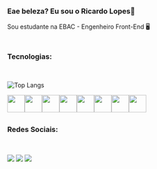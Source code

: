 
### Eae beleza? Eu sou o Ricardo Lopes👋

Sou estudante na EBAC - Engenheiro Front-End 🖥️

<img src="https://media3.giphy.com/media/ggK04fdPVARRtH8w7G/giphy.gif?cid=ecf05e47w0odivn7lwj4a0i6sbezpt31ta22tftha221cgyd&ep=v1_gifs_related&rid=giphy.gif&ct=g" alt="">

##

### Tecnologias:
<br>

![Top Langs](https://github-readme-stats.vercel.app/api/top-langs/?username=RicardoLopesFV&layout=donut&theme=dracula)

<div style="display: flex">
    <img width="40" height="40" src="https://cdn.jsdelivr.net/gh/devicons/devicon/icons/html5/html5-original.svg" />
    <img width="40" height="40" src="https://cdn.jsdelivr.net/gh/devicons/devicon/icons/css3/css3-original.svg" />
    <img width="40" height="40" src="https://cdn.jsdelivr.net/gh/devicons/devicon/icons/bootstrap/bootstrap-original.svg" />
    <img width="40" height="40" src="https://cdn.jsdelivr.net/gh/devicons/devicon/icons/sass/sass-original.svg" />
    <img width="40" height="40" src="https://cdn.jsdelivr.net/gh/devicons/devicon/icons/less/less-plain-wordmark.svg" />
    <img width="40" height="40" src="https://cdn.jsdelivr.net/gh/devicons/devicon/icons/javascript/javascript-original.svg" />
    <img width="40" height="40" src="https://cdn.jsdelivr.net/gh/devicons/devicon/icons/gulp/gulp-plain.svg" />
    <img width="40" height="40" src="https://cdn.jsdelivr.net/gh/devicons/devicon/icons/vscode/vscode-original.svg" />
</div>

##

### Redes Sociais:
<br>

<a href="https://www.instagram.com/ricardo_lopesfv/" target="_blank"><img src="https://img.shields.io/badge/Instagram-E4405F?style=for-the-badge&logo=instagram&logoColor=white"></a>
<a href="https://www.linkedin.com/in/ricardo-lopes-fonseca-venegas-379935159/" target="_blank"><img src="https://img.shields.io/badge/LinkedIn-0077B5?style=for-the-badge&logo=linkedin&logoColor=white"></a>
<a href="mailto:ricardolopesprog@gmail.com" target="_blank"><img src="https://img.shields.io/badge/Gmail-D14836?style=for-the-badge&logo=gmail&logoColor=white"></a>

